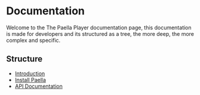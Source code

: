 # Documentation

Welcome to the The Paella Player documentation page, this documentation is made for developers and its structured as a tree, the more deep, the more complex and specific.

## Structure

- [Introduction](introduction.md)
- [Install Paella](setup.md)
- [API Documentation](api.md)